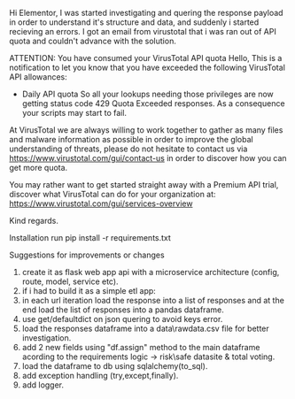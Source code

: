 Hi Elementor,
I was started investigating and quering the response payload in order to understand it's structure and data, and suddenly i started recieving an errors.
I got an email from virustotal that i was ran out of API quota and couldn't advance with the solution.

ATTENTION: You have consumed your VirusTotal API quota
Hello,
This is a notification to let you know that you have exceeded the following VirusTotal API allowances:
- Daily API quota
So all your lookups needing those privileges are now getting status code 429 Quota Exceeded responses. As a consequence your scripts may start to fail.

At VirusTotal we are always willing to work together to gather as many files and malware information as possible in order to improve the global understanding of threats, please do not hesitate to contact us via https://www.virustotal.com/gui/contact-us in order to discover how you can get more quota.

You may rather want to get started straight away with a Premium API trial, discover what VirusTotal can do for your organization at: https://www.virustotal.com/gui/services-overview

Kind regards.

Installation
run pip install -r requirements.txt

Suggestions for improvements or changes
1. create it as flask web app api with a microservice architecture (config, route, model, service etc).
2. if i had to build it as a simple etl app:
3. in each url iteration load the response into a list of responses and at the end load the list of responses into a pandas dataframe.
4. use get/defaultdict on json quering to avoid keys error.
5. load the responses dataframe into a data\rawdata.csv file for better investigation. 
6. add 2 new fields using "df.assign" method to the main dataframe acording to the requirements logic -> risk\safe datasite & total voting.
7. load the dataframe to db using sqlalchemy(to_sql).
8. add exception handling (try,except,finally).
9. add logger.
